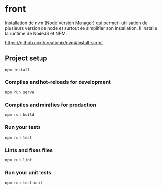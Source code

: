 # front

Installation de nvm (Node Version Manager) qui permet l'utilisation de plusieurs version de node et surtout de simplifier son installation. Il installe la runtime de NodeJS et NPM.

https://github.com/creationix/nvm#install-script

## Project setup
```
npm install
```

### Compiles and hot-reloads for development
```
npm run serve
```

### Compiles and minifies for production
```
npm run build
```

### Run your tests
```
npm run test
```

### Lints and fixes files
```
npm run lint
```

### Run your unit tests
```
npm run test:unit
```
